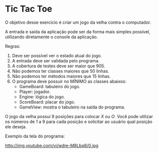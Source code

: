 # Tic Tac Toe

O objetivo desse exercício é criar um jogo da velha contra o computador.

A entrada e saída da aplicação pode ser da forma mais simples possível, utilizando diretamente o console da aplicação.

Regras:

   1. Deve ser possível ver o estado atual do jogo.
   2. A entrada deve ser validada pelo programa.
   3. A cobertura de testes deve ser maior que 905.
   4. Não podemos ter classes maiores que 50 linhas.
   5. Não podemos ter métodos maiores que 15 linhas.
   6. O programa deve possuir no MÍNIMO as classes abaixos:
      * GameBoard: tabuleiro do jogo.
      * Player: jogador.
      * Engine: lógica do jogo.
      * ScoreBoard: placar do jogo.
      * GameView: mostra o tabuleiro na saída do programa.

O jogo da velha possui 9 posições para colocar *X* ou *O*. Você pode utilizar os números de 1 a 9 para cada posição e solicitar ao usuário qual posição ele deseja.

Exemplo da tela do programa:

http://img.youtube.com/vi/wdre-M8Lbq8/0.jpg
